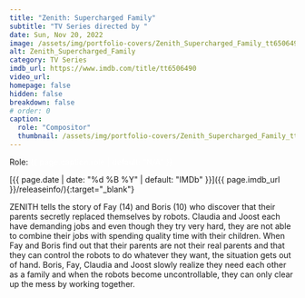 ```yaml
---
title: "Zenith: Supercharged Family"
subtitle: "TV Series directed by "
date: Sun, Nov 20, 2022
image: /assets/img/portfolio-covers/Zenith_Supercharged_Family_tt6506490.webp
alt: Zenith_Supercharged_Family
category: TV Series
imdb_url: https://www.imdb.com/title/tt6506490
video_url: 
homepage: false
hidden: false
breakdown: false
# order: 0
caption:
  role: "Compositor"
  thumbnail: /assets/img/portfolio-covers/Zenith_Supercharged_Family_tt6506490.webp
---
```

Role: <span style="color:white">{{ page.caption.role | default: "N/A" }}</span>

[{{ page.date | date: "%d %B %Y" | default: "IMDb" }}]({{ page.imdb_url }}/releaseinfo/){:target="_blank"}

ZENITH tells the story of Fay (14) and Boris (10) who discover that their parents secretly replaced themselves by robots. Claudia and Joost each have demanding jobs and even though they try very hard, they are not able to combine their jobs with spending quality time with their children. When Fay and Boris find out that their parents are not their real parents and that they can control the robots to do whatever they want, the situation gets out of hand. Boris, Fay, Claudia and Joost slowly realize they need each other as a family and when the robots become uncontrollable, they can only clear up the mess by working together.
